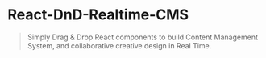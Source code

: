 # React-DnD-Realtime-CMS

> Simply Drag & Drop React components to build Content Management System, and collaborative creative design in Real Time.
